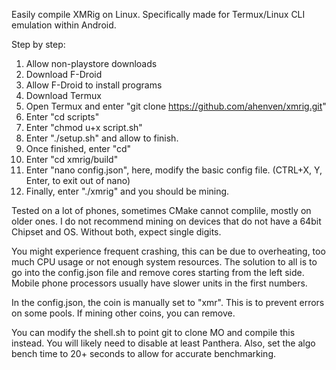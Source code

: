 Easily compile XMRig on Linux. Specifically made for Termux/Linux CLI emulation within Android.

Step by step:
1) Allow non-playstore downloads
2) Download F-Droid
3) Allow F-Droid to install programs
4) Download Termux
5) Open Termux and enter "git clone https://github.com/ahenven/xmrig.git"
6) Enter "cd scripts"
7) Enter "chmod u+x script.sh"
8) Enter "./setup.sh" and allow to finish.
9) Once finished, enter "cd"
10) Enter "cd xmrig/build"
11) Enter "nano config.json", here, modify the basic config file. (CTRL+X, Y, Enter, to exit out of nano)
12) Finally, enter "./xmrig" and you should be mining.

Tested on a lot of phones, sometimes CMake cannot complile, mostly on older ones.
I do not recommend mining on devices that do not have a 64bit Chipset and OS. Without both, expect single digits.

You might experience frequent crashing, this can be due to overheating, too much CPU usage or not enough system resources.
The solution to all is to go into the config.json file and remove cores starting from the left side. Mobile phone processors usually have slower units in the first numbers.

In the config.json, the coin is manually set to "xmr". This is to prevent errors on some pools. If mining other coins, you can remove.

You can modify the shell.sh to point git to clone MO and compile this instead. You will likely need to disable at least Panthera. Also, set the algo bench time to 20+ seconds to allow for accurate benchmarking.
